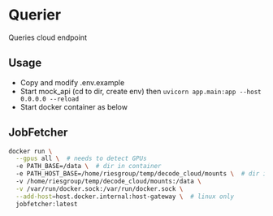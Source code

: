 # Querier
Queries cloud endpoint

## Usage
- Copy and modify .env.example
- Start mock_api (cd to dir, create env) then `uvicorn app.main:app --host 0.0.0.0 --reload`
- Start docker container as below


## JobFetcher
```bash
docker run \
  --gpus all \  # needs to detect GPUs
  -e PATH_BASE=/data \  # dir in container
  -e PATH_HOST_BASE=/home/riesgroup/temp/decode_cloud/mounts \  # dir in host
  -v /home/riesgroup/temp/decode_cloud/mounts:/data \
  -v /var/run/docker.sock:/var/run/docker.sock \
  --add-host=host.docker.internal:host-gateway \  # linux only
  jobfetcher:latest
```
